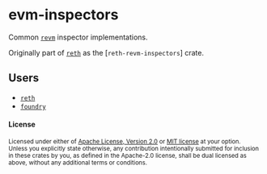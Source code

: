 # evm-inspectors

Common [`revm`] inspector implementations.

Originally part of [`reth`] as the [`reth-revm-inspectors`] crate.

## Users

* [`reth`]
* [`foundry`]

[`revm`]: https://github.com/bluealloy/revm/
[`reth`]: https://github.com/paradigmxyz/reth/
[`reth`]: https://github.com/paradigmxyz/reth/
[`foundry`]: https://github.com/foundry-rs/foundry/

#### License

<sup>
Licensed under either of <a href="LICENSE-APACHE">Apache License, Version
2.0</a> or <a href="LICENSE-MIT">MIT license</a> at your option.
</sup>

<br>

<sub>
Unless you explicitly state otherwise, any contribution intentionally submitted
for inclusion in these crates by you, as defined in the Apache-2.0 license,
shall be dual licensed as above, without any additional terms or conditions.
</sub>
